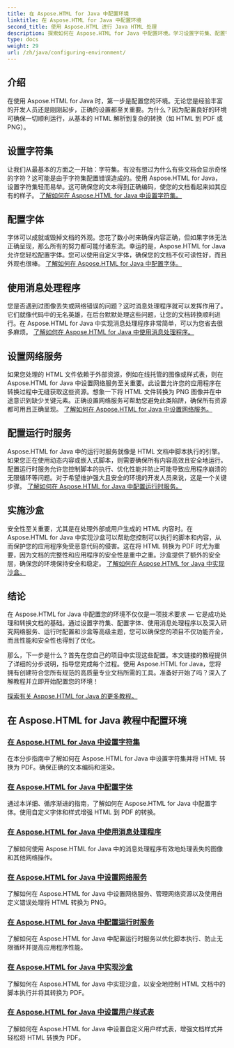 ```yaml
---
title: 在 Aspose.HTML for Java 中配置环境
linktitle: 在 Aspose.HTML for Java 中配置环境
second_title: 使用 Aspose.HTML 进行 Java HTML 处理
description: 探索如何在 Aspose.HTML for Java 中配置环境。学习设置字符集、配置字体以及有效使用消息处理程序。
type: docs
weight: 29
url: /zh/java/configuring-environment/
---
```

## 介绍

在使用 Aspose.HTML for Java 时，第一步是配置您的环境。无论您是经验丰富的开发人员还是刚刚起步，正确的设置都至关重要。为什么？因为配置良好的环境可确保一切顺利运行，从基本的 HTML 解析到复杂的转换（如 HTML 到 PDF 或 PNG）。

## 设置字符集

让我们从最基本的方面之一开始：字符集。有没有想过为什么有些文档会显示奇怪的字符？这可能是由于字符集配置错误造成的。使用 Aspose.HTML for Java，设置字符集轻而易举。这可确保您的文本得到正确编码，使您的文档看起来如其应有的样子。
[了解如何在 Aspose.HTML for Java 中设置字符集。](./set-character-set/)

## 配置字体

字体可以成就或毁掉文档的外观。您花了数小时来确保内容正确，但如果字体无法正确呈现，那么所有的努力都可能付诸东流。幸运的是，Aspose.HTML for Java 允许您轻松配置字体。您可以使用自定义字体，确保您的文档不仅可读性好，而且外观也很棒。
[了解如何在 Aspose.HTML for Java 中配置字体。](./configure-fonts/)

## 使用消息处理程序

您是否遇到过图像丢失或网络错误的问题？这时消息处理程序就可以发挥作用了。它们就像代码中的无名英雄，在后台默默处理这些问题，让您的文档转换顺利进行。在 Aspose.HTML for Java 中实现消息处理程序非常简单，可以为您省去很多麻烦。
[了解如何在 Aspose.HTML for Java 中使用消息处理程序。](./use-message-handlers/)

## 设置网络服务

如果您处理的 HTML 文件依赖于外部资源，例如在线托管的图像或样式表，则在 Aspose.HTML for Java 中设置网络服务至关重要。此设置允许您的应用程序在转换过程中无缝获取这些资源。想象一下将 HTML 文件转换为 PNG 图像并在中途意识到缺少关键元素。正确设置网络服务可帮助您避免此类陷阱，确保所有资源都可用且正确呈现。
[了解如何在 Aspose.HTML for Java 中设置网络服务。](./setup-network-service/)

## 配置运行时服务

Aspose.HTML for Java 中的运行时服务就像是 HTML 文档中脚本执行的引擎。如果您正在使用动态内容或嵌入式脚本，则需要确保所有内容高效且安全地运行。配置运行时服务允许您控制脚本的执行、优化性能并防止可能导致应用程序崩溃的无限循环等问题。对于希望维护强大且安全的环境的开发人员来说，这是一个关键步骤。
[了解如何在 Aspose.HTML for Java 中配置运行时服务。](./configure-runtime-service/)

## 实施沙盒

安全性至关重要，尤其是在处理外部或用户生成的 HTML 内容时。在 Aspose.HTML for Java 中实现沙盒可以帮助您控制可以执行的脚本和内容，从而保护您的应用程序免受恶意代码的侵害。这在将 HTML 转换为 PDF 时尤为重要，因为文档的完整性和应用程序的安全性是重中之重。沙盒提供了额外的安全层，确保您的环境保持安全和稳定。
[了解如何在 Aspose.HTML for Java 中实现沙盒。](./implement-sandboxing/)


## 结论

在 Aspose.HTML for Java 中配置您的环境不仅仅是一项技术要求 — 它是成功处理和转换文档的基础。通过设置字符集、配置字体、使用消息处理程序以及深入研究网络服务、运行时配置和沙盒等高级主题，您可以确保您的项目不仅功能齐全，而且性能和安全性也得到了优化。

那么，下一步是什么？首先在您自己的项目中实现这些配置。本文链接的教程提供了详细的分步说明，指导您完成每个过程。使用 Aspose.HTML for Java，您将拥有创建符合您所有规范的高质量专业文档所需的工具。准备好开始了吗？深入了解教程并立即开始配置您的环境！

[探索有关 Aspose.HTML for Java 的更多教程。](https://reference.aspose.com/words/net/)

## 在 Aspose.HTML for Java 教程中配置环境
### [在 Aspose.HTML for Java 中设置字符集](./set-character-set/)
在本分步指南中了解如何在 Aspose.HTML for Java 中设置字符集并将 HTML 转换为 PDF。确保正确的文本编码和渲染。
### [在 Aspose.HTML for Java 中配置字体](./configure-fonts/)
通过本详细、循序渐进的指南，了解如何在 Aspose.HTML for Java 中配置字体。使用自定义字体和样式增强 HTML 到 PDF 的转换。
### [在 Aspose.HTML for Java 中使用消息处理程序](./use-message-handlers/)
了解如何使用 Aspose.HTML for Java 中的消息处理程序有效地处理丢失的图像和其他网络操作。
### [在 Aspose.HTML for Java 中设置网络服务](./setup-network-service/)
了解如何在 Aspose.HTML for Java 中设置网络服务、管理网络资源以及使用自定义错误处理将 HTML 转换为 PNG。
### [在 Aspose.HTML for Java 中配置运行时服务](./configure-runtime-service/)
了解如何在 Aspose.HTML for Java 中配置运行时服务以优化脚本执行、防止无限循环并提高应用程序性能。
### [在 Aspose.HTML for Java 中实现沙盒](./implement-sandboxing/)
了解如何在 Aspose.HTML for Java 中实现沙盒，以安全地控制 HTML 文档中的脚本执行并将其转换为 PDF。
### [在 Aspose.HTML for Java 中设置用户样式表](./set-user-style-sheet/)
了解如何在 Aspose.HTML for Java 中设置自定义用户样式表，增强文档样式并轻松将 HTML 转换为 PDF。
